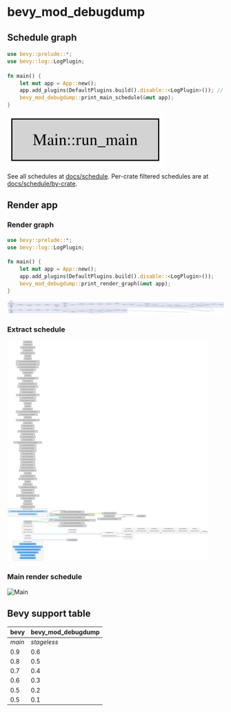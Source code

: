 # bevy_mod_debugdump

## Schedule graph

```rust
use bevy::prelude::*;
use bevy::log::LogPlugin;

fn main() {
    let mut app = App::new();
    app.add_plugins(DefaultPlugins.build().disable::<LogPlugin>()); // disable LogPlugin so that you can pipe the output directly into `dot -Tsvg`
    bevy_mod_debugdump::print_main_schedule(&mut app);
}
```

<picture>
<source media="(prefers-color-scheme: dark)" srcset="https://raw.githubusercontent.com/jakobhellermann/bevy_mod_debugdump/stageless/docs/schedule/dark/schedule_Main.dot.svg">
<img alt="Main (filtered)" src="https://raw.githubusercontent.com/jakobhellermann/bevy_mod_debugdump/stageless/docs/schedule/light/schedule_Main.dot.svg">
</picture>

See all schedules at [docs/schedule](./docs/schedule/README.md).
Per-crate filtered schedules are at [docs/schedule/by-crate](./docs/schedule/by-crate/README.md).

## Render app

### Render graph

```rust
use bevy::prelude::*;
use bevy::log::LogPlugin;

fn main() {
    let mut app = App::new();
    app.add_plugins(DefaultPlugins.build().disable::<LogPlugin>()); 
    bevy_mod_debugdump::print_render_graph(&mut app);
}
```

<picture>
<source media="(prefers-color-scheme: dark)" srcset="https://raw.githubusercontent.com/jakobhellermann/bevy_mod_debugdump/stageless/docs/render/dark/render_graph.dot.svg">
<img alt="render graph" src="https://raw.githubusercontent.com/jakobhellermann/bevy_mod_debugdump/stageless/docs/render/light/render_graph.dot.svg">
</picture>

### Extract schedule

<picture>
<source media="(prefers-color-scheme: dark)" srcset="https://raw.githubusercontent.com/jakobhellermann/bevy_mod_debugdump/stageless/docs/schedule/dark/render_schedule_ExtractSchedule.dot.svg">
<img alt="ExtractSchedule" src="https://raw.githubusercontent.com/jakobhellermann/bevy_mod_debugdump/stageless/docs/schedule/light/render_schedule_ExtractSchedule.dot.svg" height=512>
</picture>

### Main render schedule

<picture>
<source media="(prefers-color-scheme: dark)" srcset="https://raw.githubusercontent.com/jakobhellermann/bevy_mod_debugdump/stageless/docs/schedule/dark/render_schedule_Main.dot.svg">
<img alt="Main" src="https://raw.githubusercontent.com/jakobhellermann/bevy_mod_debugdump/stageless/docs/schedule/light/render_schedule_Main.dot.svg">
</picture>


## Bevy support table

|bevy|bevy\_mod\_debugdump|
|---|---|
|*main*|*stageless*|
|0.9|0.6|
|0.8|0.5|
|0.7|0.4|
|0.6|0.3|
|0.5|0.2|
|0.5|0.1|
